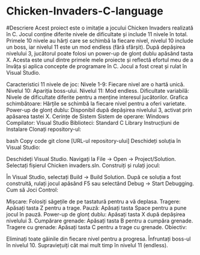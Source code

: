 # Chicken-Invaders-C-language

#Descriere
Acest proiect este o imitație a jocului Chicken Invaders realizată în C. Jocul conține diferite nivele de dificultate și include 11 nivele în total. Primele 10 nivele au hărți care se schimbă la fiecare nivel, nivelul 10 include un boss, iar nivelul 11 este un mod endless (fără sfârșit). După depășirea nivelului 3, jucătorul poate folosi un power-up de glonț dublu apăsând tasta X. Acesta este unul dintre primele mele proiecte și reflectă efortul meu de a învăța și aplica concepte de programare în C. Jocul a fost creat și rulat în Visual Studio.

Caracteristici
11 nivele de joc:
Nivele 1-9: Fiecare nivel are o hartă unică.
Nivelul 10: Apariția boss-ului.
Nivelul 11: Mod endless.
Dificultate variabilă: Nivele de dificultate diferite pentru a menține interesul jucătorilor.
Grafica schimbătoare: Hărțile se schimbă la fiecare nivel pentru a oferi varietate.
Power-up de glonț dublu: Disponibil după depășirea nivelului 3, activat prin apăsarea tastei X.
Cerințe de Sistem
Sistem de operare: Windows
Compilator: Visual Studio
Biblioteci: Standard C Library
Instrucțiuni de Instalare
Clonați repository-ul:

bash
Copy code
git clone [URL-ul repository-ului]
Deschideți soluția în Visual Studio:

Deschideți Visual Studio.
Navigați la File -> Open -> Project/Solution.
Selectați fișierul Chicken invaders.sln.
Construiți și rulați jocul:

În Visual Studio, selectați Build -> Build Solution.
După ce soluția a fost construită, rulați jocul apăsând F5 sau selectând Debug -> Start Debugging.
Cum să Joci
Control:

Mișcare: Folosiți săgețile de pe tastatură pentru a vă deplasa.
Tragere: Apăsați tasta Z pentru a trage.
Pauză: Apăsați tasta Space pentru a pune jocul în pauză.
Power-up de glonț dublu: Apăsați tasta X după depășirea nivelului 3.
Cumpărare grenade: Apăsați tasta B pentru a cumpăra grenade.
Tragere cu grenade: Apăsați tasta C pentru a trage cu grenade.
Obiectiv:

Eliminați toate găinile din fiecare nivel pentru a progresa.
Înfruntați boss-ul în nivelul 10.
Supraviețuiți cât mai mult timp în nivelul 11 (endless).
